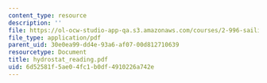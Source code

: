 ```yaml
---
content_type: resource
description: ''
file: https://ol-ocw-studio-app-qa.s3.amazonaws.com/courses/2-996-sailing-yacht-design-13-734-fall-2003/6d52581f5ae04fc1b0df4910226a742e_hydrostat_reading.pdf
file_type: application/pdf
parent_uid: 30e0ea99-dd4e-93a6-af07-00d812710639
resourcetype: Document
title: hydrostat_reading.pdf
uid: 6d52581f-5ae0-4fc1-b0df-4910226a742e
---
```

